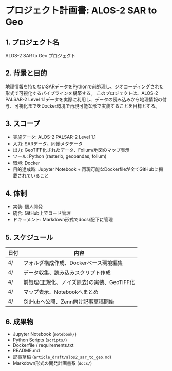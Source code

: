 # プロジェクト計画書: ALOS-2 SAR to Geo

## 1. プロジェクト名
ALOS-2 SAR to Geo プロジェクト

## 2. 背景と目的
地理情報を持たないSARデータをPythonで前処理し、ジオコーディングされた形式で可視化するパイプラインを構築する。
このプロジェクトは、ALOS-2 PALSAR-2 Level 1.1データを実際に利用し、データの読み込みから地理情報の付与、可視化までをDocker環境で再現可能な形で実装することを目標とする。

## 3. スコープ
- 実施データ: ALOS-2 PALSAR-2 Level 1.1
- 入力: SARデータ、同働メタデータ
- 出力: GeoTIFF化されたデータ、Folium/地図のマップ表示
- ツール: Python (rasterio, geopandas, folium)
- 環境: Docker
- 目的達成時: Jupyter Notebook + 再現可能なDockerfileが全てGitHubに掲載されていること

## 4. 体制
- 実装: 個人開発
- 統合: GitHub上でコード管理
- ドキュメント: Markdown形式でdocs/配下に管理

## 5. スケジュール
| 日付 | 内容 |
|--------|--------|
| 4/ | フォルダ構成作成、Dockerベース環境編集 |
| 4/ | データ収集、読み込みスクリプト作成 |
| 4/ | 前処理(正規化、ノイズ除去)の実装、GeoTIFF化 |
| 4/ | マップ表示、Notebookへまとめ |
| 4/ | GitHubへ公開、Zenn向け記事草稿開始 |

## 6. 成果物
- Jupyter Notebook (`notebook/`)
- Python Scripts (`scripts/`)
- Dockerfile / requirements.txt
- README.md
- 記事草稿 (`article_draft/alos2_sar_to_geo.md`)
- Markdown形式の開発計画書系 (`docs/`)

